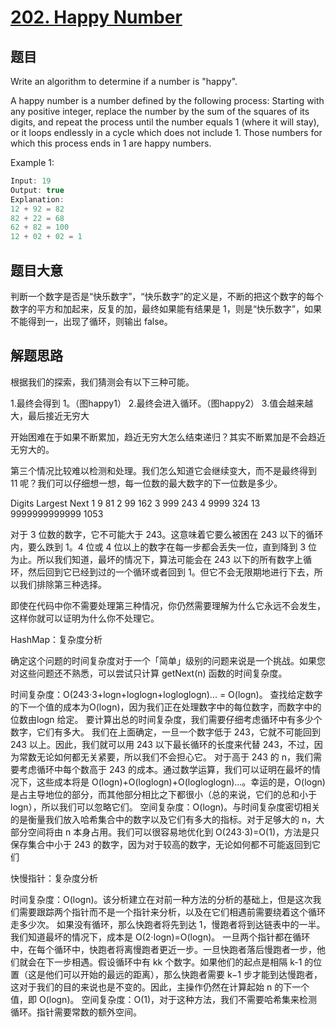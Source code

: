 # [202. Happy Number](https://leetcode.com/problems/happy-number/)

## 题目

Write an algorithm to determine if a number is "happy".

A happy number is a number defined by the following process: Starting with any positive integer, replace the number by the sum of the squares of its digits, and repeat the process until the number equals 1 (where it will stay), or it loops endlessly in a cycle which does not include 1. Those numbers for which this process ends in 1 are happy numbers.

Example 1:

```c
Input: 19
Output: true
Explanation: 
12 + 92 = 82
82 + 22 = 68
62 + 82 = 100
12 + 02 + 02 = 1
```

## 题目大意

判断一个数字是否是“快乐数字”，“快乐数字”的定义是，不断的把这个数字的每个数字的平方和加起来，反复的加，最终如果能有结果是 1，则是“快乐数字”，如果不能得到一，出现了循环，则输出 false。

## 解题思路

根据我们的探索，我们猜测会有以下三种可能。

1.最终会得到 1。（图happy1）
2.最终会进入循环。（图happy2）
3.值会越来越大，最后接近无穷大

开始困难在于如果不断累加，趋近无穷大怎么结束递归？其实不断累加是不会趋近无穷大的。

第三个情况比较难以检测和处理。我们怎么知道它会继续变大，而不是最终得到 11 呢？我们可以仔细想一想，每一位数的最大数字的下一位数是多少。

Digits    Largest            Next
1                9                  81
2               99                 162
3              999                243
4             9999               324
13    9999999999999    1053

对于 3 位数的数字，它不可能大于 243。这意味着它要么被困在 243 以下的循环内，要么跌到 1。4 位或 4 位以上的数字在每一步都会丢失一位，直到降到 3 位为止。所以我们知道，最坏的情况下，算法可能会在 243 以下的所有数字上循环，然后回到它已经到过的一个循环或者回到 1。但它不会无限期地进行下去，所以我们排除第三种选择。

即使在代码中你不需要处理第三种情况，你仍然需要理解为什么它永远不会发生，这样你就可以证明为什么你不处理它。

HashMap：复杂度分析

确定这个问题的时间复杂度对于一个「简单」级别的问题来说是一个挑战。如果您对这些问题还不熟悉，可以尝试只计算 getNext(n) 函数的时间复杂度。

时间复杂度：O(243⋅3+logn+loglogn+logloglogn)... = O(logn)。
查找给定数字的下一个值的成本为O(logn)，因为我们正在处理数字中的每位数字，而数字中的位数由logn 给定。
要计算出总的时间复杂度，我们需要仔细考虑循环中有多少个数字，它们有多大。
我们在上面确定，一旦一个数字低于 243，它就不可能回到 243 以上。因此，我们就可以用 243 以下最长循环的长度来代替 243，不过，因为常数无论如何都无关紧要，所以我们不会担心它。
对于高于 243 的 n，我们需要考虑循环中每个数高于 243 的成本。通过数学运算，我们可以证明在最坏的情况下，这些成本将是 O(logn)+O(loglogn)+O(logloglogn)...。幸运的是，O(logn) 是占主导地位的部分，而其他部分相比之下都很小（总的来说，它们的总和小于logn），所以我们可以忽略它们。
空间复杂度：O(logn)。与时间复杂度密切相关的是衡量我们放入哈希集合中的数字以及它们有多大的指标。对于足够大的 n，大部分空间将由 n 本身占用。我们可以很容易地优化到 O(243⋅3)=O(1)，方法是只保存集合中小于 243 的数字，因为对于较高的数字，无论如何都不可能返回到它们


快慢指针：复杂度分析

时间复杂度：O(logn)。该分析建立在对前一种方法的分析的基础上，但是这次我们需要跟踪两个指针而不是一个指针来分析，以及在它们相遇前需要绕着这个循环走多少次。
如果没有循环，那么快跑者将先到达 1，慢跑者将到达链表中的一半。我们知道最坏的情况下，成本是 O(2⋅logn)=O(logn)。
一旦两个指针都在循环中，在每个循环中，快跑者将离慢跑者更近一步。一旦快跑者落后慢跑者一步，他们就会在下一步相遇。假设循环中有 kk 个数字。如果他们的起点是相隔 k-1 的位置（这是他们可以开始的最远的距离），那么快跑者需要 k−1 步才能到达慢跑者，这对于我们的目的来说也是不变的。因此，主操作仍然在计算起始 n 的下一个值，即 O(logn)。
空间复杂度：O(1)，对于这种方法，我们不需要哈希集来检测循环。指针需要常数的额外空间。


